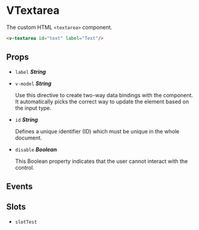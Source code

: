 # VTextarea
The custom HTML `<textarea>` component.

```html
<v-textarea id="text" label="Text"/>
```

## Props

- `label` ***String***
    
    

- `v-model` ***String***
    
    Use this directive to create two-way data bindings with the component.
It automatically picks the correct way to update the element based on the input type.

- `id` ***String***
    
    Defines a unique identifier (ID) which must be unique in the whole document.

- `disable` ***Boolean***
    
    This Boolean property indicates that the user cannot interact with the control.



## Events



## Slots

- `slotTest`



